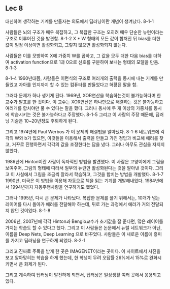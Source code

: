 ## Lec 8

대신하여 생각하는 기계를 만들자는 의도에서 딥러닝이란 개념이 생겨났다.                 8-1-1

사람들은 뇌의 구조가 매우 복잡하고,  그 복잡한 구조는 오히려 매우 단순한 뉴런이라는 구조로 이루어진 것을 발견함.  											8-1-2                                                                      									X * W 형태의 모든 값이 합쳐진 뒤 bias를 더한 값이 일정 이상이면 활성화되고, 그렇지 않으면 활성화되지 않는다.

사람들은 이를 모방하여 X에 가중치 W를 곱하고, 그 값을 모두 더한 다음 bias를 더하여 activation function으로 1과 0으로 신호를 구분하여 보내는 형태의 모델을 만듬.																		8-1-3

8-1-4																		1960년대쯤, 사람들은 이런식의 구조로 여러개의 출력을 동시에 내는 기계를 만들었고 자아를 인지까지 할 수 있는 컴퓨터를 만들었다고 허황된 말을 함. 

그러다 문제가 하나 생기게 된다. 1969년, XOR연산을 학습하는것이 불가능하다며 한 교수가 발표를 한 것이다. 이 교수는 XOR연산은 하나만으로 해결하는 것은 불가능하고 여러개를 합처야만 풀 수 있다는 말을 했다. 그러나 동시에 두 개 이상의 가중치를 동시에 학습시키는 것은 불가능하다고 주장했다.								8-1-5 																			그리고 이 사람의 주장 때문에, 딥러닝 기술은 10~20년정도 후퇴하게 된다.

그리고 1974년에 Paul Werbos 가 이 문제의 해결법을 알아냈다.					8-1-6																	네트워크에 각각의 W와 b가 있으면,  이것들을 이용해서 출력을 만들고 가진 정답과 비교해 에러를 찾고, 거꾸로 진행하면서 각각의 값을 조정한다는 답을 냈다. 그러나 아무도 관심을 자지지 않았다.

1986년에 Hinton이란 사람이 독자적인 방법을 발견했다. 이 사람은 고양이에게 그림을 보여주어, 그림의 형태에 따라서 일부의 뉴런만 활성화된다는 것을 알아낸 것이다. 그리고 이 사실에서 그림을 조금씩 잘라서 학습하고, 그것을 합치는 방법을 개발했다.																	8-1-7 																	1990년, 미국은 이 방법을 이용해 자동으로 책을 읽는 기계를 개발해내었다. 1984년에서 1994년까지 자동주행차량을 연구하기도 했었다.

그러나 1995년, 다시 큰 문제가 나타났다. 복잡한 문제를 풀기 위해서는, 10개가 넘는 레이어를 다시 돌아가 에러를 전달해야 하는데, 뒤로 가는 과정에서 에러가 거의 전달되지 않던 것이었다.													8-1-8

2006년, 2007년에 각각 Hinton과 Bengio교수가 초기값을 잘 준다면, 많은 레이어를 가지는 학습도 할 수 있다고 했다. 그리고 이 사람들은 논문에서 뉴럴 네트워크가 아닌, 이름을 Deep Nets, Deep Learning 으로 바꾸었다. 사람들은 이 새로운 이름에 흥미를 가지고 딥러닝을 연구하게 되었다.									8-2-1

그리고 진짜로 주목을 받게 한 곳은 IMAGENET이라는 곳이다. 이 사이트에서  사진을 보고 알아맞히는 학습을 하게 했는데, 한 학생이 무려 오답률 26%에서 15%로 완화시키면서 큰 화제가 된다.

그리고 계속하여 딥러닝이 발전하게 되면서, 딥러닝은 일상생활 여러 곳에서 응용되고 있다. 